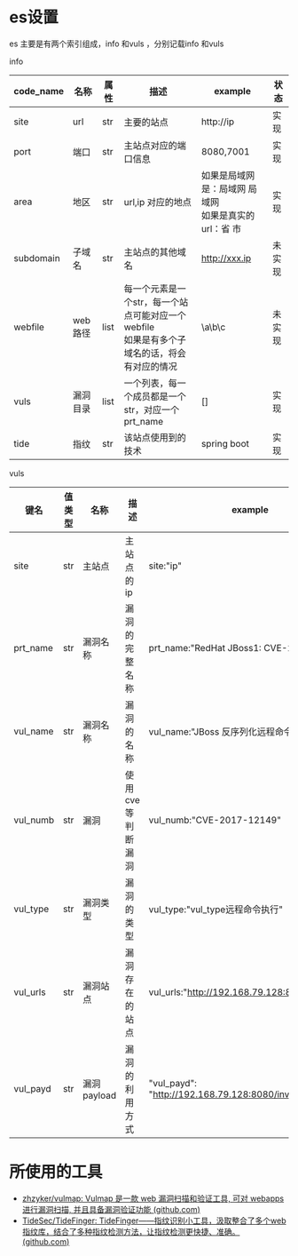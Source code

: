 # es设置

es 主要是有两个索引组成，info  和vuls ，分别记载info 和vuls

info

| code_name | 名称     | 属性 | 描述                                                         | example                                                    | 状态   |
| --------- | -------- | ---- | ------------------------------------------------------------ | ---------------------------------------------------------- | ------ |
| site      | url      | str  | 主要的站点                                                   | http://ip                                                  | 实现   |
| port      | 端口     | str  | 主站点对应的端口信息                                         | 8080,7001                                                  | 实现   |
| area      | 地区     | str  | url,ip 对应的地点                                            | 如果是局域网是：局域网 局域网<br />如果是真实的url：省  市 | 实现   |
| subdomain | 子域名   | str  | 主站点的其他域名                                             | http://xxx.ip                                              | 未实现 |
| webfile   | web路径  | list | 每一个元素是一个str，每一个站点可能对应一个webfile<br />如果是有多个子域名的话，将会有对应的情况 | \a\b\c                                                     | 未实现 |
| vuls      | 漏洞目录 | list | 一个列表，每一个成员都是一个str，对应一个prt_name            | []                                                         | 实现   |
| tide      | 指纹     | str  | 该站点使用到的技术                                           | spring boot                                                | 实现   |



vuls

| 键名     | 值类型 | 名称        | 描述              | example                                                   |
| -------- | ------ | ----------- | ----------------- | --------------------------------------------------------- |
| site     | str    | 主站点      | 主站点的ip        | site:"ip"                                                 |
| prt_name | str    | 漏洞名称    | 漏洞的完整名称    | prt_name:"RedHat JBoss1: CVE-2017-12149"                  |
| vul_name | str    | 漏洞名称    | 漏洞的名称        | vul_name:"JBoss 反序列化远程命令执行漏洞"                 |
| vul_numb | str    | 漏洞        | 使用cve等判断漏洞 | vul_numb:"CVE-2017-12149"                                 |
| vul_type | str    | 漏洞类型    | 漏洞的类型        | vul_type:"vul_type远程命令执行"                           |
| vul_urls | str    | 漏洞站点    | 漏洞存在的站点    | vul_urls:"http://192.168.79.128:8080"                     |
| vul_payd | str    | 漏洞payload | 漏洞的利用方式    | "vul_payd": "http://192.168.79.128:8080/invoker/readonly" |



# 所使用的工具

- [zhzyker/vulmap: Vulmap 是一款 web 漏洞扫描和验证工具, 可对 webapps 进行漏洞扫描, 并且具备漏洞验证功能 (github.com)](https://github.com/zhzyker/vulmap)
- [TideSec/TideFinger: TideFinger——指纹识别小工具，汲取整合了多个web指纹库，结合了多种指纹检测方法，让指纹检测更快捷、准确。 (github.com)](https://github.com/TideSec/TideFinger)



